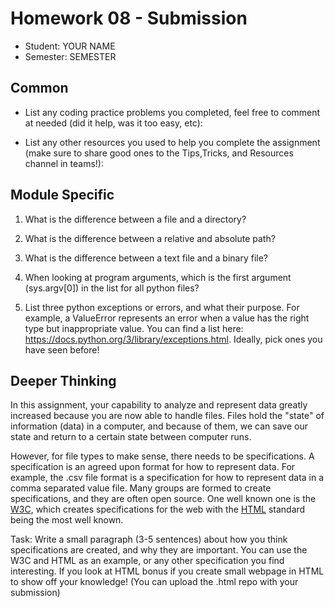 # Homework 08 - Submission


* Student: YOUR NAME
* Semester: SEMESTER

## Common

* List any coding practice problems you completed, feel free to comment at needed (did it help, was it too easy, etc):

* List any other resources you used to help you complete the assignment (make sure to share good ones to the Tips,Tricks, and Resources channel in teams!):
  

## Module Specific

1. What is the difference between a file and a directory?

2. What is the difference between a relative and absolute path?

3. What is the difference between a text file and a binary file?

4. When looking at program arguments, which is the first argument (sys.argv[0]) in the list for all python files?
   
5. List three python exceptions or errors, and what their purpose. For example, a ValueError represents an error when a value has the right type but inappropriate value. You can find a list here: https://docs.python.org/3/library/exceptions.html. Ideally, pick ones you have seen before! 


## Deeper Thinking

In this assignment, your capability to analyze and represent data greatly increased
because you are now able to handle files. Files hold the "state" of information (data)
in a computer, and because of them, we can save our state and return to a certain state between computer runs. 

However, for file types to make sense, there needs to be specifications. A specification
is an agreed upon format for how to represent data. For example, the .csv file format
is a specification for how to represent data in a comma separated value file. Many groups are formed to create specifications, and they are often open source. One  well known one is the [W3C](https://www.w3.org/), which creates specifications for the web with the [HTML](https://html.spec.whatwg.org/) standard being the most well known.

Task: Write a small paragraph (3-5 sentences) about how you think specifications are created, and why they are important. You can use the W3C and HTML as an example, or any other specification you find interesting. If you look at HTML bonus if you create small webpage in HTML to show off your knowledge! (You can upload the .html repo with your submission)
